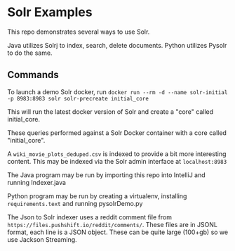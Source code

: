# Solr Examples

This repo demonstrates several ways to use Solr.

Java utilizes Solrj to index, search, delete documents.
Python utilizes Pysolr to do the same.

## Commands
To launch a demo Solr docker, run
```docker run --rm -d --name solr-initial -p 8983:8983 solr solr-precreate initial_core```

This will run the latest docker version of Solr and create a "core" called initial_core.

These queries performed against a Solr Docker container with
a core called "initial_core".

A ```wiki_movie_plots_deduped.csv``` is indexed to provide
a bit more interesting content. This may be indexed via the Solr admin interface at ```localhost:8983```

The Java program may be run by importing this repo into IntelliJ and running Indexer.java

Python program may be run by creating a virtualenv, installing ```requirements.text``` and running
pysolrDemo.py

The Json to Solr indexer uses a reddit comment file from ```https://files.pushshift.io/reddit/comments/```. 
These files are in JSONL format, each line is a JSON object.
These can be quite large (100+gb) so we use Jackson Streaming.